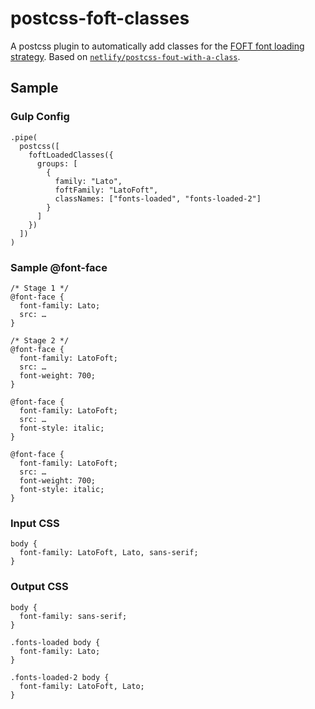 # postcss-foft-classes

A postcss plugin to automatically add classes for the [FOFT font loading strategy](https://www.zachleat.com/web/comprehensive-webfonts/#foft). Based on [`netlify/postcss-fout-with-a-class`](https://github.com/netlify/postcss-fout-with-a-class).

## Sample

### Gulp Config

```
.pipe(
  postcss([
    foftLoadedClasses({
      groups: [
        {
          family: "Lato",
          foftFamily: "LatoFoft",
          classNames: ["fonts-loaded", "fonts-loaded-2"]
        }
      ]
    })
  ])
)
```

### Sample @font-face

```
/* Stage 1 */
@font-face {
  font-family: Lato;
  src: …
}

/* Stage 2 */
@font-face {
  font-family: LatoFoft;
  src: …
  font-weight: 700;
}

@font-face {
  font-family: LatoFoft;
  src: …
  font-style: italic;
}

@font-face {
  font-family: LatoFoft;
  src: …
  font-weight: 700;
  font-style: italic;
}
```

### Input CSS

```
body {
  font-family: LatoFoft, Lato, sans-serif;
}
```

### Output CSS

```
body {
  font-family: sans-serif;
}

.fonts-loaded body {
  font-family: Lato;
}

.fonts-loaded-2 body {
  font-family: LatoFoft, Lato;
}
```